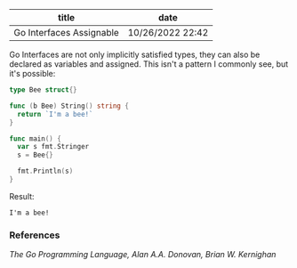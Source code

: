 | title | date |
|---|---|
| Go Interfaces Assignable | 10/26/2022 22:42 |

Go Interfaces are not only implicitly satisfied types, they can also be declared
as variables and assigned. This isn't a pattern I commonly see, but it's possible:

```Go
type Bee struct{}

func (b Bee) String() string {
  return `I'm a bee!`
}

func main() {
  var s fmt.Stringer
  s = Bee{}

  fmt.Println(s)
}
```

Result:
```
I'm a bee!
```

### References
_The Go Programming Language, Alan A.A. Donovan, Brian W. Kernighan_
